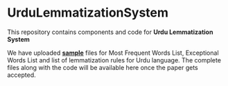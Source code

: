 # UrduLemmatizationSystem
This repository contains components and code for <b>Urdu Lemmatization System</b>

We have uploaded <u><b>sample</b></u> files for Most Frequent Words List, Exceptional Words List and list of lemmatization rules for Urdu language. The complete files along with the code will be available here once the paper gets accepted.
